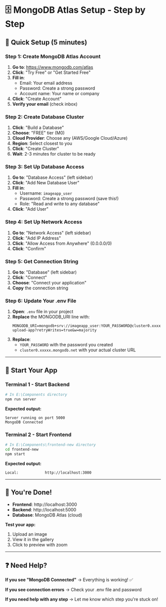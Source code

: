 # 🗄️ MongoDB Atlas Setup - Step by Step

## 🎯 **Quick Setup (5 minutes)**

### **Step 1: Create MongoDB Atlas Account**
1. **Go to**: https://www.mongodb.com/atlas
2. **Click**: "Try Free" or "Get Started Free"
3. **Fill in**:
   - Email: Your email address
   - Password: Create a strong password
   - Account name: Your name or company
4. **Click**: "Create Account"
5. **Verify your email** (check inbox)

### **Step 2: Create Database Cluster**
1. **Click**: "Build a Database"
2. **Choose**: "FREE" tier (M0)
3. **Cloud Provider**: Choose any (AWS/Google Cloud/Azure)
4. **Region**: Select closest to you
5. **Click**: "Create Cluster"
6. **Wait**: 2-3 minutes for cluster to be ready

### **Step 3: Set Up Database Access**
1. **Go to**: "Database Access" (left sidebar)
2. **Click**: "Add New Database User"
3. **Fill in**:
   - Username: `imageapp_user`
   - Password: Create a strong password (save this!)
   - Role: "Read and write to any database"
4. **Click**: "Add User"

### **Step 4: Set Up Network Access**
1. **Go to**: "Network Access" (left sidebar)
2. **Click**: "Add IP Address"
3. **Click**: "Allow Access from Anywhere" (0.0.0.0/0)
4. **Click**: "Confirm"

### **Step 5: Get Connection String**
1. **Go to**: "Database" (left sidebar)
2. **Click**: "Connect"
3. **Choose**: "Connect your application"
4. **Copy** the connection string

### **Step 6: Update Your .env File**
1. **Open**: `.env` file in your project
2. **Replace** the MONGODB_URI line with:
   ```env
   MONGODB_URI=mongodb+srv://imageapp_user:YOUR_PASSWORD@cluster0.xxxxx.mongodb.net/image-upload-app?retryWrites=true&w=majority
   ```
3. **Replace**:
   - `YOUR_PASSWORD` with the password you created
   - `cluster0.xxxxx.mongodb.net` with your actual cluster URL

---

## 🚀 **Start Your App**

### **Terminal 1 - Start Backend**
```bash
# In E:\Components directory
npm run server
```

**Expected output:**
```
Server running on port 5000
MongoDB Connected
```

### **Terminal 2 - Start Frontend**
```bash
# In E:\Components\frontend-new directory
cd frontend-new
npm start
```

**Expected output:**
```
Local:            http://localhost:3000
```

---

## 🎉 **You're Done!**

- **Frontend**: http://localhost:3000
- **Backend**: http://localhost:5000
- **Database**: MongoDB Atlas (cloud)

**Test your app:**
1. Upload an image
2. View it in the gallery
3. Click to preview with zoom

---

## ❓ **Need Help?**

**If you see "MongoDB Connected"** → Everything is working! ✅

**If you see connection errors** → Check your .env file and password

**If you need help with any step** → Let me know which step you're stuck on! 